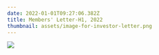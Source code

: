 ```yaml
---
date: 2022-01-01T09:27:06.382Z
title: Members' Letter-H1, 2022
thumbnail: assets/image-for-investor-letter.png
---
```

![](assets/01_01_2022.png)